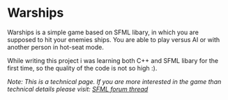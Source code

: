 # Warships
Warships is a simple game based on SFML libary, in which you are supposed to hit your enemies ships. You are able to play versus AI or with another person in hot-seat mode.

While writing this project i was learning both C++ and SFML libary for the first time, so the quality of the code is not so high :).

*Note: This is a technical page. If you are more interested in the game than technical details please visit: [SFML forum thread](https://en.sfml-dev.org/forums/index.php?topic=22569.0)*

